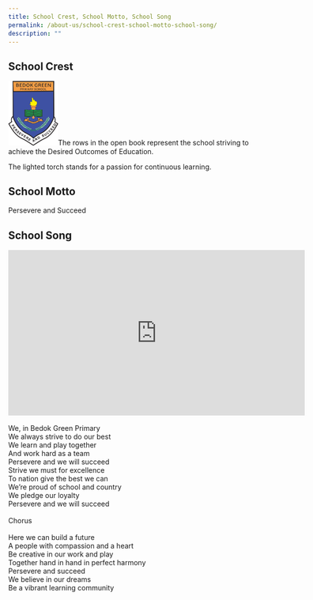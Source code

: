 ```yaml
---
title: School Crest, School Motto, School Song
permalink: /about-us/school-crest-school-motto-school-song/
description: ""
---
```

School Crest
------------

<img src="/images/School%20Crest%20High%20Resolution.png" style="width:20%">The rows in the open book represent the school striving to achieve the Desired Outcomes of Education.

The lighted torch stands for a passion for continuous learning.

School Motto
------------

Persevere and Succeed  

School Song
-----------
<div style="text-align: center;"><iframe allowfullscreen="" allow="accelerometer; autoplay; clipboard-write; encrypted-media; gyroscope; picture-in-picture; web-share" frameborder="0" title="YouTube video player" src="https://www.youtube.com/embed/ERAIkFICcmU" height="335" width="600"></iframe></div>

We, in Bedok Green Primary&nbsp; <br>
We always strive to do our best&nbsp; &nbsp;<br>
We learn and play together <br>
And work hard as a team <br>
Persevere and we will succeed <br>
Strive we must for excellence <br>
To nation give the best we can <br>
We’re proud of school and country <br>
We pledge our loyalty <br>
Persevere and we will succeed <br> <br>
Chorus <br> <br>
Here we can build a future <br>
A people with compassion and a heart <br>
Be creative in our work and play <br>
Together hand in hand in perfect harmony <br>
Persevere and succeed <br>
We believe in our dreams <br>
Be a vibrant learning community